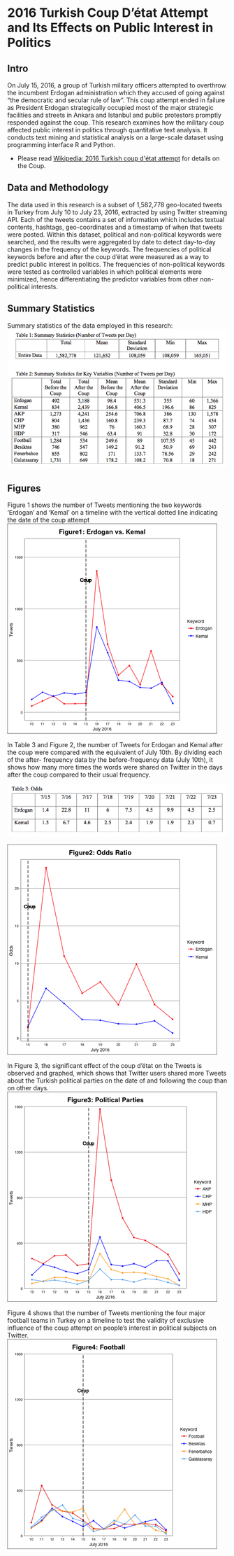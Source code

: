 # 2016 Turkish Coup D’état Attempt and Its Effects on Public Interest in Politics 

## Intro
On July 15, 2016, a group of Turkish military officers attempted to overthrow the incumbent Erdogan administration which they accused of going against “the democratic and secular rule of law”. This coup attempt ended in failure as President Erdogan strategically occupied most of the major strategic facilities and streets in Ankara and Istanbul and public protestors promptly responded against the coup. This research examines how the military coup affected public interest in politics through quantitative text analysis. It conducts text mining and statistical analysis on a large-scale dataset using programming interface R and Python.

* Please read [Wikipedia: 2016 Turkish coup d'état attempt](https://en.wikipedia.org/wiki/2016_Turkish_coup_d%27%C3%A9tat_attempt) for details on the Coup.

## Data and Methodology
The data used in this research is a subset of 1,582,778 geo-located tweets in Turkey from July 10 to July 23, 2016, extracted by using Twitter streaming API. Each of the tweets contains a set of information which includes textual contents, hashtags, geo-coordinates and a timestamp of when that tweets were posted. 
Within this dataset, political and non-political keywords were searched, and the results were aggregated by date to detect day-to-day changes in the frequency of the keywords. 
The frequencies of political keywords before and after the coup d’état were measured as a way to predict public interest in politics. 
The frequencies of non-political keywords were tested as controlled variables in which political elements were minimized, hence differentiating the predictor variables from other non-political interests.

## Summary Statistics
Summary statistics of the data employed in this research:
![Summary Statistics](/Figures/Summary_statistics.png)


## Figures
Figure 1 shows the number of Tweets mentioning the two keywords ‘Erdogan’ and ‘Kemal’ on a timeline with the vertical dotted line indicating the date of the coup attempt
![TR_erdogan_kemal](/figures/TR_erdogan_kemal.png)


In Table 3 and Figure 2, the number of Tweets for Erdogan and Kemal after the coup were compared with the equivalent of July 10th. By dividing each of the after- frequency data by the before-frequency data (July 10th), it shows how many more times the words were shared on Twitter in the days after the coup compared to their usual frequency.

![Odds Ratio](/Figures/Odds_ratio.png) 


![TR_odds_ratio](/figures/TR_Odds_Ratio.png)


In Figure 3, the significant effect of the coup d’état on the Tweets is observed and graphed, which shows that Twitter users shared more Tweets about the Turkish political parties on the date of and following the coup than on other days.
![TR_party](/figures/TR_party.png)


Figure 4 shows that the number of Tweets mentioning the four major football teams in Turkey on a timeline to test the validity of exclusive influence of the coup attempt on people’s interest in political subjects on Twitter. 
![TR_Football](/figures/TR_Football.png)
